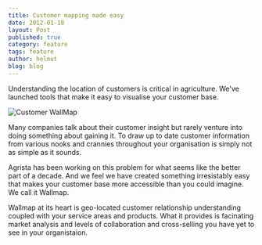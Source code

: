 ```yaml
---
title: Customer mapping made easy
date: 2012-01-18
layout: Post
published: true
category: feature
tags: feature
author: helmut
blog: blog
---
```


Understanding the location of customers is critical in agriculture. We've launched tools that make it easy to visualise your customer base.

![Customer WallMap](/images/posts/customer-wallmap.jpg)

Many companies talk about their customer insight but rarely venture into doing something about gaining it. To draw up to date customer information from various nooks and crannies throughout your organisation is simply not as simple as it sounds.

Agrista has been working on this problem for what seems like the better part of a decade. And we feel we have created something irresistably easy that makes your customer base more accessible than you could imagine. We call it Wallmap.

Wallmap at its heart is geo-located customer relationship understanding coupled with your service areas and products. What it provides is facinating market analysis and levels of collaboration and cross-selling you have yet to see in your organistaion.
